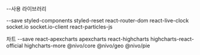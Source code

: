 --사용 라이브러리

--save styled-components
styled-reset
react-router-dom
react-live-clock
socket.io
socket.io-client
react-particles-js

차트
--save react-apexcharts apexcharts
react-highcharts
highcharts-react-official
highcharts-more
@nivo/core @nivo/geo
@nivo/pie
